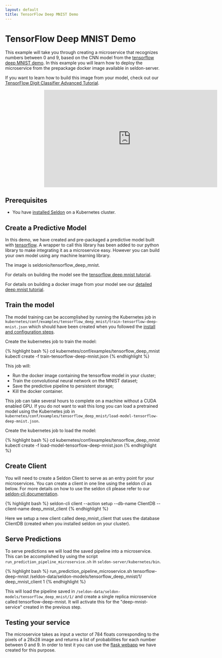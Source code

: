 ```yaml
---
layout: default
title: TensorFlow Deep MNIST Demo
---
```


# TensorFlow Deep MNIST Demo

This example will take you through creating a microservice that recognizes numbers between 0 and 9, based on the CNN model from the [tensorflow deep MNIST demo](https://www.tensorflow.org/versions/r0.10/tutorials/mnist/pros/index.html). In this example you will learn how to deploy the microservice from the prepackage docker image available in seldon-server. 

If you want to learn how to build this image from your model, check out our [TensorFlow Digit Classifier Advanced Tutorial](tensorflow-deep-mnist-example.html).

<p style="margin:auto; width:50%;">
<iframe width="560" height="315" src="https://www.youtube.com/embed/T4Y5mS75z9I" frameborder="0" allowfullscreen></iframe>
</p>

## Prerequisites

 * You have [installed Seldon](install.html) on a Kubernetes cluster.

## Create a Predictive Model

In this demo, we have created and pre-packaged a predictive model built with [tensorflow](https://www.tensorflow.org/). A wrapper to call this library has been added to our python library to make integrating it as a microservice easy. However you can build your own model using any machine learning library.

The image is seldonio/tensorflow_deep_mnist.

For details on building the model see the [tensorflow deep mnist tutorial](https://www.tensorflow.org/versions/r0.10/tutorials/mnist/pros/index.html).

For details on building a docker image from your model see our [detailed deep mnist tutorial](tensorflow-deep-mnist-example.html).


## Train the model

The model training can be accomplished by running the Kubernetes job in ```kubernetes/conf/examples/tensorflow_deep_mnist/train-tensorflow-deep-mnist.json``` which should have been created when you followed the [install and configuration steps](install.html).

Create the kubernetes job to train the model:

{% highlight bash %}
cd kubernetes/conf/examples/tensorflow_deep_mnist
kubectl create -f train-tensorflow-deep-mnist.json
{% endhighlight %}

This job will:
 * Run the docker image containing the tensorflow model in your cluster;
 * Train the convolutional neural network on the MNIST dataset; 
 * Save the predictive pipeline to persistent storage;
 * Kill the docker container.

This job can take several hours to complete on a machine without a CUDA enabled GPU. If you do not want to wait this long you can load a pretrained model using the Kubernetes job in ```kubernetes/conf/examples/tensorflow_deep_mnist/load-model-tensorflow-deep-mnist.json```.

Create the kubernetes job to load the model:

{% highlight bash %}
cd kubernetes/conf/examples/tensorflow_deep_mnist
kubectl create -f load-model-tensorflow-deep-mnist.json
{% endhighlight %}

## Create Client

You will need to create a Seldon Client to serve as an entry point for your microservices. You can create a client in one line using the seldon cli as below. For more details on how to use the seldon cli please refer to our [seldon-cli documentation](seldon-cli.html).

{% highlight bash %}
seldon-cli client --action setup --db-name ClientDB --client-name deep_mnist_client
{% endhighlight %}

Here we setup a new client called deep_mnist_client that uses the database ClientDB (created when you installed seldon on your cluster).

## Serve Predictions

To serve predictions we will load the saved pipeline into a microservice. This can be accomplished by using the script ```run_prediction_pipeline_microservice.sh``` in ```seldon-server/kubernetes/bin```.

{% highlight bash %}
run_prediction_pipeline_microservice.sh tensorflow-deep-mnist /seldon-data/seldon-models/tensorflow_deep_mnist/1/ deep_mnist_client 1
{% endhighlight %}

This will load the pipeline saved in ```/seldon-data/seldon-models/tensorflow_deep_mnist/1/``` and create a single replica microservice called tensorflow-deep-mnist. It will activate this for the "deep-mnist-service" created in the previous step.

## Testing your service

The microservice takes as input a vector of 784 floats corresponding to the pixels of a 28x28 image and returns a list of probabilities for each number between 0 and 9. In order to test it you can use the [flask webapp](tensorflow-deep-mnist-webapp.html) we have created for this purpose.


